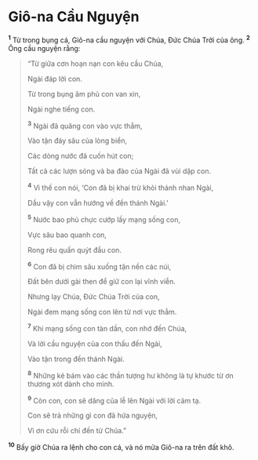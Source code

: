 # Giô-na Cầu Nguyện
<sup><b>1</b></sup> Từ trong bụng cá, Giô-na cầu nguyện với Chúa, Ðức Chúa Trời của ông. <sup><b>2</b></sup> Ông cầu nguyện rằng:


> “Từ giữa cơn hoạn nạn con kêu cầu Chúa,
> 
> Ngài đáp lời con.
> 
> Từ trong bụng âm phủ con van xin,
> 
> Ngài nghe tiếng con.
> 
> <sup><b>3</b></sup> Ngài đã quăng con vào vực thẳm,
> 
> Vào tận đáy sâu của lòng biển,
> 
> Các dòng nước đã cuốn hút con;
> 
> Tất cả các lượn sóng và ba đào của Ngài đã vùi dập con.
> 
> <sup><b>4</b></sup> Vì thế con nói, ‘Con đã bị khai trừ khỏi thánh nhan Ngài,
> 
> Dầu vậy con vẫn hướng về đền thánh Ngài.’
> 
> <sup><b>5</b></sup> Nước bao phủ chực cướp lấy mạng sống con,
> 
> Vực sâu bao quanh con,
> 
> Rong rêu quấn quýt đầu con.
> 
> <sup><b>6</b></sup> Con đã bị chìm sâu xuống tận nền các núi,
> 
> Ðất bên dưới gài then để giữ con lại vĩnh viễn.
> 
> Nhưng lạy Chúa, Ðức Chúa Trời của con,
> 
> Ngài đem mạng sống con lên từ nơi vực thẳm.
> 
> <sup><b>7</b></sup> Khi mạng sống con tàn dần, con nhớ đến Chúa,
> 
> Và lời cầu nguyện của con thấu đến Ngài,
> 
> Vào tận trong đền thánh Ngài.
> 
> <sup><b>8</b></sup> Những kẻ bám vào các thần tượng hư không là tự khước từ ơn thương xót dành cho mình.
> 
> <sup><b>9</b></sup> Còn con, con sẽ dâng của lễ lên Ngài với lời cảm tạ.
> 
> Con sẽ trả những gì con đã hứa nguyện,
> 
> Vì ơn cứu rỗi chỉ đến từ Chúa.”
>

<sup><b>10</b></sup> Bấy giờ Chúa ra lệnh cho con cá, và nó mửa Giô-na ra trên đất khô.

